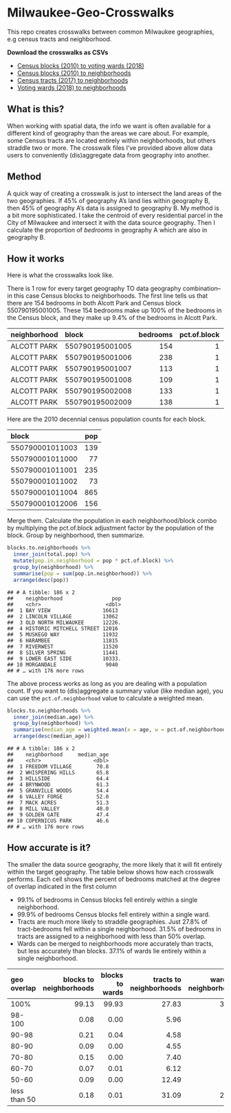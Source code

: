 
# Milwaukee-Geo-Crosswalks

This repo creates crosswalks between common Milwaukee geographies, e.g
census tracts and neighborhood.

**Download the crosswalks as CSVs**

  - [Census blocks (2010) to voting wards
    (2018)](https://github.com/jdjohn215/Milwaukee-Geo-Crosswalks/blob/master/Crosswalks/2010CensusBlocks_to_2018VotingWards.csv)
  - [Census blocks (2010) to
    neighborhoods](https://github.com/jdjohn215/Milwaukee-Geo-Crosswalks/blob/master/Crosswalks/2010CensusBlocks_to_Neighborhoods.csv)
  - [Census tracts (2017) to
    neighborhoods](https://github.com/jdjohn215/Milwaukee-Geo-Crosswalks/blob/master/Crosswalks/2017CensusTracts_to_Neighborhoods.csv)
  - [Voting wards (2018) to
    neighborhoods](https://github.com/jdjohn215/Milwaukee-Geo-Crosswalks/blob/master/Crosswalks/2018VotingWards_to_Neighborhoods.csv)

## What is this?

When working with spatial data, the info we want is often available for
a different kind of geography than the areas we care about. For example,
some Census tracts are located entirely within neighborhoods, but others
straddle two or more. The crosswalk files I’ve provided above allow data
users to conveniently (dis)aggregate data from geography into another.

## Method

A quick way of creating a crosswalk is just to intersect the land areas
of the two geographies. If 45% of geography A’s land lies within
geography B, then 45% of geography A’s data is assigned to geography B.
My method is a bit more sophisticated. I take the centroid of every
residential parcel in the City of Milwaukee and intersect it with the
data source geography. Then I calculate the proportion of *bedrooms* in
geography A which are also in geography B.

## How it works

Here is what the crosswalks look like.

There is 1 row for every target geography TO data geography
combination–in this case Census blocks to neighborhoods. The first
line tells us that there are 154 bedrooms in both Alcott Park and Census
block 550790195001005. These 154 bedrooms make up 100% of the bedrooms
in the Census block, and they make up 9.4% of the bedrooms in Alcott
Park.

| neighborhood | block           | bedrooms | pct.of.block | pct.of.neighborhood |
| :----------- | :-------------- | -------: | -----------: | ------------------: |
| ALCOTT PARK  | 550790195001005 |      154 |            1 |           0.0939597 |
| ALCOTT PARK  | 550790195001006 |      238 |            1 |           0.1452105 |
| ALCOTT PARK  | 550790195001007 |      113 |            1 |           0.0689445 |
| ALCOTT PARK  | 550790195001008 |      109 |            1 |           0.0665040 |
| ALCOTT PARK  | 550790195002008 |      133 |            1 |           0.0811470 |
| ALCOTT PARK  | 550790195002009 |      138 |            1 |           0.0841977 |

Here are the 2010 decennial census population counts for each block.

| block           | pop |
| :-------------- | --: |
| 550790001011003 | 139 |
| 550790001011000 |  77 |
| 550790001011001 | 235 |
| 550790001011002 |  73 |
| 550790001011004 | 865 |
| 550790001012006 | 156 |

Merge them. Calculate the population in each neighborhood/block combo by
multiplying the pct.of.block adjustment factor by the population of the
block. Group by neighborhood, then summarize.

``` r
blocks.to.neighborhoods %>%
  inner_join(total.pop) %>%
  mutate(pop.in.neighborhood = pop * pct.of.block) %>%
  group_by(neighborhood) %>%
  summarise(pop = sum(pop.in.neighborhood)) %>%
  arrange(desc(pop))
```

    ## # A tibble: 186 x 2
    ##    neighborhood                pop
    ##    <chr>                     <dbl>
    ##  1 BAY VIEW                 16613 
    ##  2 LINCOLN VILLAGE          13062 
    ##  3 OLD NORTH MILWAUKEE      12226.
    ##  4 HISTORIC MITCHELL STREET 12016 
    ##  5 MUSKEGO WAY              11932 
    ##  6 HARAMBEE                 11815 
    ##  7 RIVERWEST                11520 
    ##  8 SILVER SPRING            11441 
    ##  9 LOWER EAST SIDE          10333.
    ## 10 MORGANDALE                9040 
    ## # … with 176 more rows

The above process works as long as you are dealing with a population
count. If you want to (dis)aggregate a summary value (like median age),
you can use the `pct.of.neighborhood` value to calculate a weighted
mean.

``` r
blocks.to.neighborhoods %>%
  inner_join(median.age) %>%
  group_by(neighborhood) %>%
  summarise(median_age = weighted.mean(x = age, w = pct.of.neighborhood, na.rm = T)) %>%
  arrange(desc(median_age))
```

    ## # A tibble: 186 x 2
    ##    neighborhood     median_age
    ##    <chr>                 <dbl>
    ##  1 FREEDOM VILLAGE        70.8
    ##  2 WHISPERING HILLS       65.8
    ##  3 HILLSIDE               64.4
    ##  4 BRYNWOOD               61.3
    ##  5 GRANVILLE WOODS        54.4
    ##  6 VALLEY FORGE           52.0
    ##  7 MACK ACRES             51.3
    ##  8 MILL VALLEY            48.0
    ##  9 GOLDEN GATE            47.4
    ## 10 COPERNICUS PARK        46.6
    ## # … with 176 more rows

## How accurate is it?

The smaller the data source geography, the more likely that it will fit
entirely within the target geography. The table below shows how each
crosswalk performs. Each cell shows the percent of bedrooms matched at
the degree of overlap indicated in the first column

  - 99.1% of bedrooms in Census blocks fell entirely within a single
    neighborhood.
  - 99.9% of bedrooms Census blocks fell entirely within a single ward.
  - Tracts are much more likely to straddle geographies. Just 27.8% of
    tract-bedrooms fell within a single neighborhood. 31.5% of bedrooms
    in tracts are assigned to a neighborhood with less than 50% overlap.
  - Wards can be merged to neighborhoods more accurately than tracts,
    but less accurately than blocks. 37.1% of wards lie entirely within
    a single
neighborhood.

| geo overlap  | blocks to neighborhoods | blocks to wards | tracts to neighborhoods | wards to neighborhoods |
| :----------- | ----------------------: | --------------: | ----------------------: | ---------------------: |
| 100%         |                   99.13 |           99.93 |                   27.83 |                  37.14 |
| 98-100       |                    0.08 |            0.00 |                    5.96 |                   4.95 |
| 90-98        |                    0.21 |            0.04 |                    4.58 |                   4.76 |
| 80-90        |                    0.09 |            0.00 |                    4.55 |                   6.96 |
| 70-80        |                    0.15 |            0.00 |                    7.40 |                   8.79 |
| 60-70        |                    0.07 |            0.01 |                    6.12 |                   9.61 |
| 50-60        |                    0.09 |            0.00 |                   12.49 |                   5.98 |
| less than 50 |                    0.18 |            0.01 |                   31.09 |                  21.80 |
